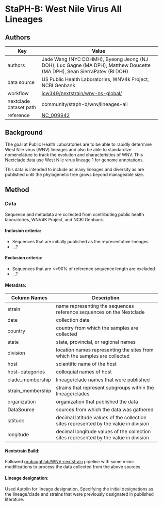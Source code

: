 # StaPH-B: West Nile Virus All Lineages

## Authors
| Key                    | Value                                                                                                                                  |
| ---------------------- | ---------------------------------------------------------------------------------------------------------------------------------------|
| authors                | Jade Wang (NYC DOHMH), Byeong Jeong (NJ DOH), Luc Gagne (MA DPH), Matthew Doucette (MA DPH), Sean SierraPatev (RI DOH)                 |
| data source            | US Public Health Laboratories, WNV4k Project, NCBI Genbank                                                                             |
| workflow               | [jcw349/nextstrain/wnv-ns-global/](https://www.github.com/jcw349/nextstrain/wnv-ns-global/)                                                                                                       |
| nextclade dataset path | community/staph-b/wnv/lineages-all                                                                                                     |
| reference              | [NC_009942](https://www.ncbi.nlm.nih.gov/nuccore/158516887)                                                                            |

## Background
The goal at Public Health Laboratories are to be able to rapidly determine West Nile virus (WNV) lineages and also be able to standardize nomenclature to track the evolution and characteristics of WNV. 
This Nextclade data use West Nile virus lineage 1 for genome annotations.

This data is intended to include as many lineages and diversity as are published until the phylogenetic tree grows beyond manageable size. 

## Method

### Data
Sequence and metadata are collected from contributing public health laboratories, WNV4K Project, and NCBI Genbank.

#### Inclusion criteria:
- Sequences that are initially published as the representative lineages
- ...?

#### Exclusion criteria:
- Sequences that are <=90% of reference sequence length are excluded
- ...?

#### Metadata:
| Column Names  | Description    |
|---------------|----------------|
| strain  | name representing the sequences reference sequences on the Nextclade    |
| date  | collection date    |
| country  | country from which the samples are collected    |
| state  | state, provincial, or regional names    |
| division  | location names representing the sites from which the samples are collected    |
| host  | scientific name of the host    |
| host-categories  | colloquial names of host    |
| clade_membership  | lineage/clade names that were published    |
| strain_membership  | strains that represent subgroups within the lineage/clades    |
| organization  | organization that published the data    |
| DataSource  | sources from which the data was gathered    |
| latitude  | decimal latitude values of the collection sites represented by the value in division    |
| longitude  | decimal longitude values of the collection sites represented by the value in division    |

#### Nextstrain Build:
Followed [grubaughlab/WNV-nextstrain](https://github.com/grubaughlab/WNV-nextstrain) pipeline with some minor modifications to process the data collected from the above sources.

#### Lineage designation:
Used Autolin for lineage designation. Specifying the initial designations as the lineage/clade and strains that were previously designated in published literature.
